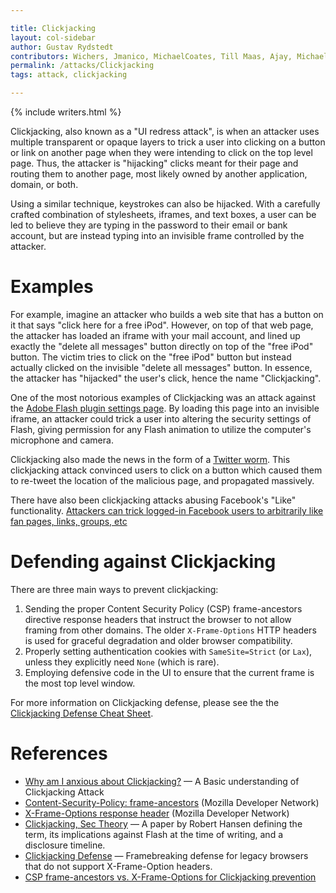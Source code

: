 ```yaml
---

title: Clickjacking
layout: col-sidebar
author: Gustav Rydstedt 
contributors: Wichers, Jmanico, MichaelCoates, Till Maas, Ajay, Michael Monsivais, Arun Kumar V, Abhinav, Neil Smithline, kingthorin, Shai Alon
permalink: /attacks/Clickjacking
tags: attack, clickjacking

---
```


{% include writers.html %}

Clickjacking, also known as a "UI redress attack", is when an attacker
uses multiple transparent or opaque layers to trick a user into clicking
on a button or link on another page when they were intending to click on
the top level page. Thus, the attacker is "hijacking" clicks meant
for their page and routing them to another page, most likely owned by
another application, domain, or both.

Using a similar technique, keystrokes can also be hijacked. With a
carefully crafted combination of stylesheets, iframes, and text boxes, a
user can be led to believe they are typing in the password to their
email or bank account, but are instead typing into an invisible frame
controlled by the attacker.

# Examples

For example, imagine an attacker who builds a web site that has a button
on it that says "click here for a free iPod". However, on top of that
web page, the attacker has loaded an iframe with your mail account, and
lined up exactly the "delete all messages" button directly on top of the
"free iPod" button. The victim tries to click on the "free iPod" button
but instead actually clicked on the invisible "delete all messages"
button. In essence, the attacker has "hijacked" the user's click, hence
the name "Clickjacking".

One of the most notorious examples of Clickjacking was an attack against
the [Adobe Flash plugin settings
page](http://www.macromedia.com/support/documentation/en/flashplayer/help/settings_manager06.html).
By loading this page into an invisible iframe, an attacker could trick a
user into altering the security settings of Flash, giving permission for
any Flash animation to utilize the computer's microphone and camera.

Clickjacking also made the news in the form of a [Twitter
worm](http://shiflett.org/blog/2009/feb/twitter-dont-click-exploit).
This clickjacking attack convinced users to click on a button which
caused them to re-tweet the location of the malicious page, and
propagated massively.

There have also been clickjacking attacks abusing Facebook's "Like"
functionality. [Attackers can trick logged-in Facebook users to
arbitrarily like fan pages, links, groups,
etc](http://threatpost.com/en_us/blogs/facebook-jacking-scams-expand-060310)

# Defending against Clickjacking

There are three main ways to prevent clickjacking:

1.  Sending the proper Content Security Policy (CSP) frame-ancestors directive response headers that instruct the browser to not allow framing from other domains. The older `X-Frame-Options` HTTP headers is used for graceful degradation and older browser compatibility.
2. Properly setting authentication cookies with `SameSite=Strict` (or `Lax`), unless they explicitly need `None` (which is rare).
3. Employing defensive code in the UI to ensure that the current frame is the most top level window.

For more information on Clickjacking defense, please see the the [Clickjacking Defense Cheat Sheet](https://cheatsheetseries.owasp.org/cheatsheets/Clickjacking_Defense_Cheat_Sheet.html).

# References
- [Why am I anxious about Clickjacking?](https://www.linkedin.com/pulse/20141202104842-120953718-why-am-i-anxious-about-clickjacking) — A Basic understanding of Clickjacking Attack
- [Content-Security-Policy: frame-ancestors](https://developer.mozilla.org/en-US/docs/Web/HTTP/Headers/Content-Security-Policy/frame-ancestors) (Mozilla Developer Network)
- [X-Frame-Options response header](https://developer.mozilla.org/en-US/docs/The_X-FRAME-OPTIONS_response_header) (Mozilla Developer Network)
- [Clickjacking, Sec Theory](http://www.sectheory.com/clickjacking.htm) — A paper by Robert Hansen defining the term, its implications against Flash at the time of writing, and a disclosure timeline.
- [Clickjacking Defense](https://www.codemagi.com/blog/post/194) — Framebreaking defense for legacy browsers that do not support X-Frame-Option headers.
- [CSP frame-ancestors vs. X-Frame-Options for Clickjacking prevention](https://medium.com/@shaialon/csp-frame-ancestors-vs-x-frame-options-for-clickjacking-prevention-30383a713772)

